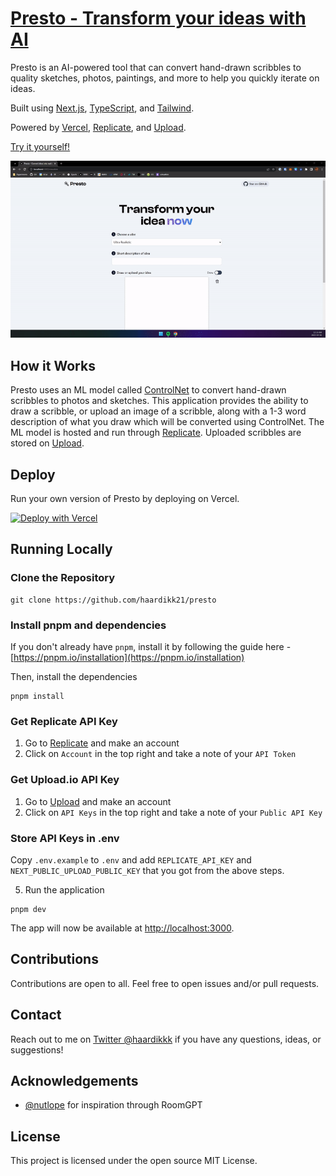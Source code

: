 # [Presto - Transform your ideas with AI](https://presto-mauve.vercel.app/)

Presto is an AI-powered tool that can convert hand-drawn scribbles to quality sketches, photos, paintings, and more to help you quickly iterate on ideas.

Built using [Next.js](https://nextjs.org), [TypeScript](https://typescriptlang.org), and [Tailwind](https://tailwindcss.com).

Powered by [Vercel](https://vercel.com), [Replicate](https://replicate.com), and [Upload](https://upload.io).

[Try it yourself!](https://presto-mauve.vercel.app/)

![](./demo.gif)

## How it Works

Presto uses an ML model called [ControlNet](https://github.com/lllyasviel/ControlNet) to convert hand-drawn scribbles to photos and sketches. This application provides the ability to draw a scribble, or upload an image of a scribble, along with a 1-3 word description of what you draw which will be converted using ControlNet. The ML model is hosted and run through [Replicate](https://replicate.com). Uploaded scribbles are stored on [Upload](https://upload.io).

## Deploy

Run your own version of Presto by deploying on Vercel.

[![Deploy with Vercel](https://vercel.com/button)](https://vercel.com/new/clone?repository-url=https%3A%2F%2Fgithub.com%2Fhaardikk21%2Fpresto)

## Running Locally

### Clone the Repository

```
git clone https://github.com/haardikk21/presto
```

### Install pnpm and dependencies

If you don't already have `pnpm`, install it by following the guide here - [https://pnpm.io/installation](https://pnpm.io/installation)

Then, install the dependencies

```
pnpm install
```

### Get Replicate API Key

1. Go to [Replicate](https://replicate.com) and make an account
2. Click on `Account` in the top right and take a note of your `API Token`

### Get Upload.io API Key

1. Go to [Upload](https://upload.io) and make an account
2. Click on `API Keys` in the top right and take a note of your `Public API Key`

### Store API Keys in .env

Copy `.env.example` to `.env` and add `REPLICATE_API_KEY` and `NEXT_PUBLIC_UPLOAD_PUBLIC_KEY` that you got from the above steps.

5. Run the application

```
pnpm dev
```

The app will now be available at [http://localhost:3000](http://localhost:3000).

## Contributions

Contributions are open to all. Feel free to open issues and/or pull requests.

## Contact

Reach out to me on [Twitter @haardikkk](https://twitter.com/haardikkk) if you have any questions, ideas, or suggestions!

## Acknowledgements

- [@nutlope](https://twitter.com/nutlope) for inspiration through RoomGPT

## License

This project is licensed under the open source MIT License.
